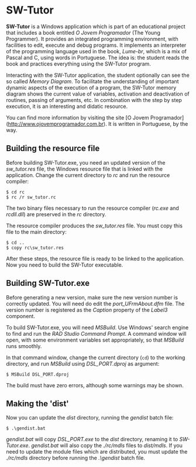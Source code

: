 SW-Tutor
========

**SW-Tutor** is a Windows application which is part of an educational project that includes a book entitled *O Jovem Programador* (The Young Programmer). It provides an integrated programming environment, with facilities to edit, execute and debug programs. It implements an interpreter of the programming language used in the book, *Lume-br*, which is a mix of Pascal and C, using words in Portuguese. The idea is: the student reads the book and practices everything using the SW-Tutor program.

Interacting with the SW-Tutor application, the student optionally can see the so called *Memory Diagram*. To facilitate the understanding of important dynamic aspects of the execution of a program, the SW-Tutor memory diagram shows the current value of variables, activation and deactivation of routines, passing of arguments, etc. In combination with the step by step execution, it is an interesting and didatic resource.

You can find more information by visiting the site [O Jovem Programador] (http://www.ojovemprogramador.com.br). It is written in Portuguese, by the way.

Building the resource file
-------

Before building SW-Tutor.exe, you need an updated version of the *sw_tutor.res* file, the Windows resource file that is linked with the application. Change the current directory to *rc* and run the resource compiler:

    $ cd rc
    $ rc /r sw_tutor.rc

The two binary files necessary to run the resource compiler (*rc.exe* and *rcdll.dll*) are preserved in the *rc* directory.

The resource compiler produces the *sw_tutor.res* file. You must copy this file to the main directory:

	$ cd ..
	$ copy rc\sw_tutor.res

After these steps, the resource file is ready to be linked to the application. Now you need to build the SW-Tutor executable.

Building SW-Tutor.exe
-------

Before generating a new version, make sure the new version number is correctly updated. You will need do edit the *port_UFrmAbout.dfm* file. The version number is registered as the *Caption* property of the *Label3* component.

To build SW-Tutor.exe, you will need *MSBuild*. Use Windows' search engine to find and run the *RAD Studio Command Prompt*. A command window will open, with some environment variables set appropriately, so that *MSBuild* runs smoothly.

In that command window, change the current directory (`cd`) to the working directory, and run *MSBuild* using *DSL_PORT.dproj* as argument:

    $ MSBuild DSL_PORT.dproj
	
The build must have zero errors, although some warnings may be shown.


Making the 'dist'
-------

Now you can update the *dist* directory, running the *gendist* batch file:

    $ .\gendist.bat

*gendist.bat* will copy *DSL_PORT.exe* to the *dist* directory, renaming it to *SW-Tutor.exe*. *gendist.bat* will also copy the *./rc/mdls* files to *dist/mdls*. If you need to update the module files which are distributed, you must update the *./rc/mdls* directory before running the *.\gendist* batch file.

